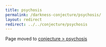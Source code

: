```yaml
---
title: psychosis
permalink: /darkness-conjecture/psychosis/
layout: redirect
redirect: ../../conjecture/psychosis
---
```


Page moved to [conjecture > psychosis](/conjecture/psychosis)
